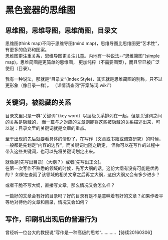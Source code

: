 # 黑色瓷器的思维图

## 思维图，思维导图，思维简图，目录文
 思维图(think map)不同于思维导图(mind map)，思维导图比思维图更“艺术性“，有更多的色彩和图案。  
 思维图更注重关系，思维导图更关注儿童。内地有一种说法--“思维简图“(simple map)，思维简图是更简单的思维图，
 更加纯粹（不需要图案），而且早已被广泛使用（目录）。
 
 我有一种说法，那就是“目录文“(index Style)，其实就是思维简图的别称，只不过更形象（像目录一样）。
 （详情请查阅“开案陈词.wiki”）
 
## 关键词，被隐藏的关系
目录文里只是一群“关键词“（key word）以层级关系排列在一起，但是关键词之间的关系是隐藏的，
而一篇与之对应的文章则能将这些被隐藏的关系描述出来，可以说：目录文里的关键词就是文章的重点。

至于出现的先后就要看具体的情形了，在写作（文章或书籍或调查研究）的时候，一般都是先划定“内容的边界“，而关键词也随之确定，
但你可以在写作的过程中带入这些关键词，也可以先将关键词划定出来。  

就像是[先写出目录]（大纲？）或者[先写出正文]。  
在第一次写作不熟悉的领域的时候，先写大纲的话，这份大纲有没有可能是优秀的？
如果在查阅了该领域的相关文章之后再立大纲，这份大纲又会有多少进步？

或者干脆不写大纲，直接写文章，那么情况又会怎么样？

一篇好的文章会有好的目录吗？好的目录有是不是意味着有好的文章？如果作者平等地对待他的文章和目录，情况又会如何？

## 写作，印刷机出现后的普遍行为
曾经听一位台大的教授说“写作是一种高级的思考“…………【待续20160306】
